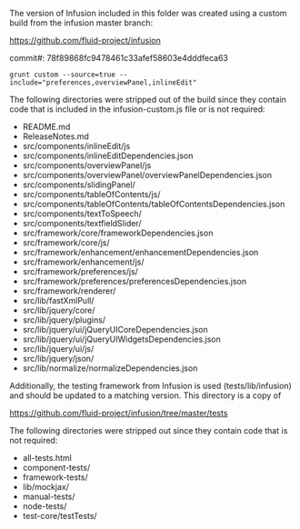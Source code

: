 The version of Infusion included in this folder was created using a custom build from the infusion master branch:

https://github.com/fluid-project/infusion

commit#: 78f89868fc9478461c33afef58603e4dddfeca63

```
grunt custom --source=true --include="preferences,overviewPanel,inlineEdit"
```

The following directories were stripped out of the build since they contain code that is included in the infusion-custom.js file or is not required:

* README.md
* ReleaseNotes.md
* src/components/inlineEdit/js
* src/components/inlineEditDependencies.json
* src/components/overviewPanel/js
* src/components/overviewPanel/overviewPanelDependencies.json
* src/components/slidingPanel/
* src/components/tableOfContents/js/
* src/components/tableOfContents/tableOfContentsDependencies.json
* src/components/textToSpeech/
* src/components/textfieldSlider/
* src/framework/core/frameworkDependencies.json
* src/framework/core/js/
* src/framework/enhancement/enhancementDependencies.json
* src/framework/enhancement/js/
* src/framework/preferences/js/
* src/framework/preferences/preferencesDependencies.json
* src/framework/renderer/
* src/lib/fastXmlPull/
* src/lib/jquery/core/
* src/lib/jquery/plugins/
* src/lib/jquery/ui/jQueryUICoreDependencies.json
* src/lib/jquery/ui/jQueryUIWidgetsDependencies.json
* src/lib/jquery/ui/js/
* src/lib/jquery/json/
* src/lib/normalize/normalizeDependencies.json

Additionally, the testing framework from Infusion is used (tests/lib/infusion) and should be updated to a matching version. This directory is a copy of

https://github.com/fluid-project/infusion/tree/master/tests

The following directories were stripped out since they contain code that is not required:

* all-tests.html
* component-tests/
* framework-tests/
* lib/mockjax/
* manual-tests/
* node-tests/
* test-core/testTests/
